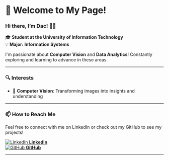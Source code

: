 # 👋 Welcome to My Page!

### Hi there, I’m Dac! 👨‍💻  
🎓 **Student at the University of Information Technology**  
💡 **Major: Information Systems**

I'm passionate about **Computer Vision** and **Data Analytics**! Constantly exploring and learning to advance in these areas.

---

### 🔍 Interests
- 📸 **Computer Vision**: Transforming images into insights and understanding

---

### 📫 How to Reach Me  
Feel free to connect with me on LinkedIn or check out my GitHub to see my projects!

[![LinkedIn](https://www.flaticon.com/free-icon/github_733609) **LinkedIn**](https://www.linkedin.com/in/lebadac-uitk16/)  
[![GitHub](https://raw.githubusercontent.com/lebadac/lebadac/main/images/github-icon.png) **GitHub**](https://github.com/lebadac/)

---

